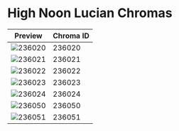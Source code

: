 # High Noon Lucian Chromas

| Preview | Chroma ID |
|---------|-----------|
| ![236020](https://raw.communitydragon.org/latest/plugins/rcp-be-lol-game-data/global/default/v1/champion-chroma-images/236/236020.png) | 236020 |
| ![236021](https://raw.communitydragon.org/latest/plugins/rcp-be-lol-game-data/global/default/v1/champion-chroma-images/236/236021.png) | 236021 |
| ![236022](https://raw.communitydragon.org/latest/plugins/rcp-be-lol-game-data/global/default/v1/champion-chroma-images/236/236022.png) | 236022 |
| ![236023](https://raw.communitydragon.org/latest/plugins/rcp-be-lol-game-data/global/default/v1/champion-chroma-images/236/236023.png) | 236023 |
| ![236024](https://raw.communitydragon.org/latest/plugins/rcp-be-lol-game-data/global/default/v1/champion-chroma-images/236/236024.png) | 236024 |
| ![236050](https://raw.communitydragon.org/latest/plugins/rcp-be-lol-game-data/global/default/v1/champion-chroma-images/236/236050.png) | 236050 |
| ![236051](https://raw.communitydragon.org/latest/plugins/rcp-be-lol-game-data/global/default/v1/champion-chroma-images/236/236051.png) | 236051 |